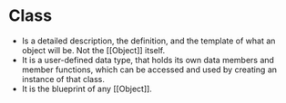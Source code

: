 # Class
- Is a detailed description, the definition, and the template of what an object will be. Not the [[Object]] itself.
- It is a user-defined data type, that holds its own data members and member functions, which can be accessed and used by creating an instance of that class.
- It is the blueprint of any [[Object]].